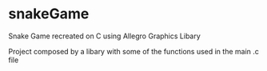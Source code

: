 # snakeGame
Snake Game recreated on C using Allegro Graphics Libary

Project composed by a libary with some of the functions used in the main .c file
